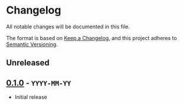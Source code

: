# Changelog

All notable changes will be documented in this file.

The format is based on [Keep a Changelog](https://keepachangelog.com/en/1.0.0/),
and this project adheres to [Semantic Versioning](https://semver.org/spec/v2.0.0.html).

## Unreleased

<!-- New/Unreleased changes go here. -->

## [0.1.0] - `YYYY-MM-YY`

- Initial release

[0.1.0]: https://github.com/ianlewis/repo-template/releases/tag/v0.1.0
